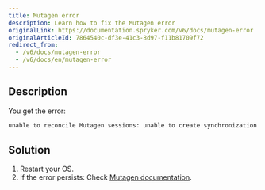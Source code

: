 ```yaml
---
title: Mutagen error
description: Learn how to fix the Mutagen error
originalLink: https://documentation.spryker.com/v6/docs/mutagen-error
originalArticleId: 7864540c-df3e-41c3-8d97-f11b81709f72
redirect_from:
  - /v6/docs/mutagen-error
  - /v6/docs/en/mutagen-error
---
```


## Description
You get the error:
```bash
unable to reconcile Mutagen sessions: unable to create synchronization session (spryker-dev-codebase): unable to connect to beta: unable to connect to endpoint: unable to dial agent endpoint: unable to create agent command: unable to probe container: container probing failed under POSIX hypothesis (signal: killed) and Windows hypothesis (signal: killed)
```

## Solution
1. Restart your OS.
2. If the error persists: Check [Mutagen documentation](https://mutagen.io/documentation/introduction).
